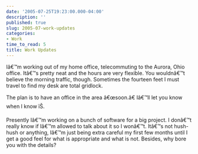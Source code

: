 ```yaml
---
date: '2005-07-25T19:23:00.000-04:00'
description: ''
published: true
slug: 2005-07-work-updates
categories:
- Work
time_to_read: 5
title: Work Updates
---
```


Iâ€™m working out of my home office, telecommuting to the Aurora, Ohio office. Itâ€™s pretty neat and the hours are very flexible. You wouldnâ€™t believe the morning traffic, though. Sometimes the fourteen feet I must travel to find my desk are total gridlock.

The plan is to have an office in the area â€œsoon.â€ Iâ€™ll let you know when I know ïŠ.

Presently Iâ€™m working on a bunch of software for a big project. I donâ€™t really know if Iâ€™m allowed to talk about it so I wonâ€™t. Itâ€™s not hush-hush or anything, Iâ€™m just being extra careful my first few months until I get a good feel for what is appropriate and what is not. Besides, why bore you with the details?